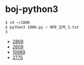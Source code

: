 # boj-python3

```bash
$ cd ~/1000
$ python3 1000.py < 예제_입력_1.txt
3
```

* [2869](https://github.com/nno0obb/boj-python3/tree/main/2869)
* [2609](https://github.com/nno0obb/boj-python3/tree/main/2609)
* [10989](https://github.com/nno0obb/boj-python3/tree/main/10989)
* [2775](https://github.com/nno0obb/boj-python3/tree/main/2775)
